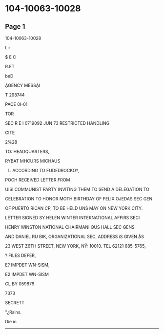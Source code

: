 # 104-10063-10028

## Page 1

104-10063-10028

Lir

$ E C

R.ET

beD

ẶGENCY MESSẶI

T 298744

PACE 0I-01

TOR

SEC R E I 0719092 JUN 73 RESTRICTED HANDLING

CITE

2%28

TO: HEADQUARTERS,

RYBAT MHCURS MICHAUS

1. ACCORDING TO FUDEDROCKO?,

POCH RECEIVED LETTER FROM

UISI COMMUNIST PARTY INVITING THEM TO SEND A DELEGATION TO

CELEBRATION TO HONOR MOTH BIRTHDAY OF FELIX OJEDAS SEC GEN

OF PUERTO RICAN CP, TO BE HELD UNS MAY ON NEW YORK CITY.

LETTER SIGNED SY HELEN WINTER INTERNATIONAL AFFIRS SECI

HENRY WINSTON NATIONAL CHAIRMANI QUS HALL SEC GENS

AND DANIEL RU BIK, ORGANIZATIONAL SEC, ADDRESS iS GIVEN ẶS

23 WEST Z6TH STREET, NEW YORK, NŸ: 10010. TEL 62121 685-5765,

? FILES DEFER,

E? IMPDET WN-SISM,

E2 IMPDET WN-SISM

CL BY 059876

7373

SECRETT

"¿Rains.

Die in

---

